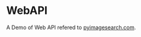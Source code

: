 # WebAPI
A Demo of Web API refered to [pyimagesearch.com](http://www.pyimagesearch.com/2015/05/11/creating-a-face-detection-api-with-python-and-opencv-in-just-5-minutes/).
